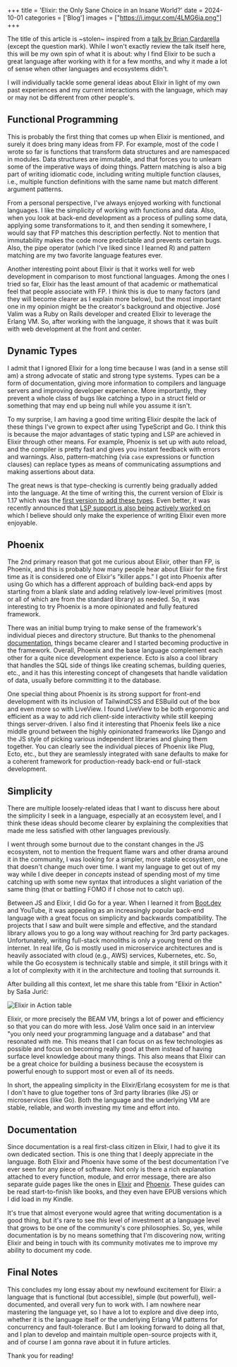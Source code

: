 +++
title = 'Elixir: the Only Sane Choice in an Insane World?'
date = 2024-10-01
categories = ['Blog']
images = ["https://i.imgur.com/4LMG6ia.png"]
+++

The title of this article is ~stolen~ inspired from a [talk by Brian
Cardarella](https://youtu.be/gom6nEvtl3U?) (except the question mark). While I
won't exactly review the talk itself here, this will be my own spin of what it
is about: why I find Elixir to be such a great language after working with it
for a few months, and why it made a lot of sense when other languages and
ecosystems didn't.

I will individually tackle some general ideas about Elixir in light of my own
past experiences and my current interactions with the language, which may or
may not be different from other people's.

## Functional Programming

This is probably the first thing that comes up when Elixir is mentioned, and
surely it does bring many ideas from FP. For example, most of the code I wrote
so far is functions that transform data structures and are namespaced in
modules. Data structures are immutable, and that forces you to unlearn some of
the imperative ways of doing things. Pattern matching is also a big part of
writing idiomatic code, including writing multiple function clauses, i.e.,
multiple function definitions with the same name but match different argument
patterns.

From a personal perspective, I've always enjoyed working with functional
languages. I like the simplicity of working with functions and data. Also, when
you look at back-end development as a process of pulling some data, applying
some transformations to it, and then sending it somewhere, I would say that FP
matches this description perfectly. Not to mention that immutability makes the
code more predictable and prevents certain bugs. Also, the pipe operator (which
I've liked since I learned R) and pattern matching are my two favorite language
features ever.

Another interesting point about Elixir is that it works well for web
development in comparison to most functional languages. Among the ones I tried
so far, Elixir has the least amount of that academic or mathematical feel that
people associate with FP. I think this is due to many factors (and they will
become clearer as I explain more below), but the most important one in my
opinion might be the creator's background and objective. José Valim was a Ruby
on Rails developer and created Elixir to leverage the Erlang VM. So, after
working with the language, it shows that it was built with web development at
the front and center.

## Dynamic Types

I admit that I ignored Elixir for a long time because I was (and in a sense
still am) a strong advocate of static and strong type systems. Types can be a
form of documentation, giving more information to compilers and language
servers and improving developer experience. More importantly, they prevent a
whole class of bugs like catching a typo in a struct field or something that
may end up being null while you assume it isn't.

To my surprise, I am having a good time writing Elixir despite the lack of
these things I've grown to expect after using TypeScript and Go. I think this
is because the major advantages of static typing and LSP are achieved in Elixir
through other means. For example, Phoenix is set up with auto reload, and the
compiler is pretty fast and gives you instant feedback with errors and
warnings. Also, pattern-matching (via `case` expressions or function clauses)
can replace types as means of communicating assumptions and making assertions
about data.

The great news is that type-checking is currently being gradually added into
the language. At the time of writing this, the current version of Elixir is
1.17 which was the [first version to add these
types](https://elixir-lang.org/blog/2024/06/12/elixir-v1-17-0-released/). Even
better, it was recently announced that [LSP support is also being actively
worked
on](https://elixir-lang.org/blog/2024/08/15/welcome-elixir-language-server-team/)
which I believe should only make the experience of writing Elixir even more
enjoyable.

## Phoenix

The 2nd primary reason that got me curious about Elixir, other than FP, is
Phoenix, and this is probably how many people hear about Elixir for the first
time as it is considered one of Elixir's "killer apps." I got into Phoenix
after using Go which has a different approach of building back-end apps by
starting from a blank slate and adding relatively low-level primitives (most or
all of which are from the standard library) as needed. So, it was interesting
to try Phoenix is a more opinionated and fully featured framework.

There was an initial bump trying to make sense of the framework's individual
pieces and directory structure. But thanks to the phenomenal
[documentation](https://hexdocs.pm/phoenix/overview.html), things became
clearer and I started becoming productive in the framework. Overall, Phoenix
and the base language complement each other for a quite nice development
experience. Ecto is also a cool library that handles the SQL side of things
like creating schemas, building queries, etc., and it has this interesting
concept of changesets that handle validation of data, usually before committing
it to the database.

One special thing about Phoenix is its strong support for front-end development
with its inclusion of TailwindCSS and ESBuild out of the box and even more so
with LiveView. I found LiveView to be both ergonomic and efficient as a way to
add rich client-side interactivity while still keeping things server-driven. I
also find it interesting that Phoenix feels like a nice middle ground between
the highly opinionated frameworks like Django and the JS style of picking
various independent libraries and gluing them together. You can clearly see the
individual pieces of Phoenix like Plug, Ecto, etc., but they are seamlessly
integrated with sane defaults to make for a coherent framework for
production-ready back-end or full-stack development.

## Simplicity

There are multiple loosely-related ideas that I want to discuss here about the
simplicity I seek in a language, especially at an ecosystem level, and I think
these ideas should become clearer by explaining the complexities that made me
less satisfied with other languages previously.

I went through some burnout due to the constant changes in the JS ecosystem,
not to mention the frequent flame wars and other drama around it in the
community, I was looking for a simpler, more stable ecosystem, one that doesn't
change much over time. I want my language to get out of my way while I dive
deeper in *concepts* instead of spending most of my time catching up with some
new syntax that introduces a slight variation of the same thing (that or
battling FOMO if I chose not to catch up).

Between JS and Elixir, I did Go for a year. When I learned it from
[Boot.dev](https://www.boot.dev/) and YouTube, it was appealing as an
increasingly popular back-end language with a great focus on simplicity and
backwards compatibility. The projects that I saw and built were simple and
effective, and the standard library allows you to go a long way without
reaching for 3rd party packages. Unfortunately, writing full-stack monoliths is
only a young trend on the internet. In real life, Go is mostly used in
microservice architectures and is heavily associated with cloud (e.g., AWS)
services, Kubernetes, etc. So, while the Go ecosystem is technically stable and
simple, it still brings with it a lot of complexity with it in the architecture
and tooling that surrounds it.

After building all this context, let me share this table from "Elixir in
Action" by Saša Jurić:

![Elixir in Action table](https://i.imgur.com/qnJ4UW3.png)

Elixir, or more precisely the BEAM VM, brings a lot of power and efficiency so
that you can do more with less. José Valim once said in an interview "you only
need your programming language and a database" and that resonated with me. This
means that I can focus on as few technologies as possible and focus on becoming
really good at them instead of having surface level knowledge about many
things. This also means that Elixir can be a great choice for building a
business because the ecosystem is powerful enough to support most or even all
of its needs.

In short, the appealing simplicity in the Elixir/Erlang ecosystem for me is
that I don't have to glue together tons of 3rd party libraries (like JS) or
microservices (like Go). Both the language and the underlying VM are stable,
reliable, and worth investing my time and effort into.

## Documentation

Since documentation is a real first-class citizen in Elixir, I had to give it
its own dedicated section. This is one thing that I deeply appreciate in the
language. Both Elixir and Phoenix have some of the best documentation I've ever
seen for any piece of software. Not only is there a rich explanation attached
to every function, module, and error message, there are also separate guide
pages like the ones in [Elixir](https://hexdocs.pm/elixir/introduction.html)
and [Phoenix](https://hexdocs.pm/phoenix/overview.html). These guides can be
read start-to-finish like books, and they even have EPUB versions which I did
load in my Kindle.

It's true that almost everyone would agree that writing documentation is a good
thing, but it's rare to see *this* level of investment at a language level that
grows to be one of the community's core philosophies. So, yes, while
documentation is by no means something that I'm discovering now, writing Elixir
and being in touch with its community motivates me to improve my ability to
document my code.

## Final Notes

This concludes my long essay about my newfound excitement for Elixir: a
language that is functional (but accessible), simple (but powerful),
well-documented, and overall very fun to work with. I am nowhere near mastering
the language yet, so I have a lot to explore and dive deep into, whether it is
the language itself or the underlying Erlang VM patterns for concurrency and
fault-tolerance. But I am looking forward to doing all that, and I plan to
develop and maintain multiple open-source projects with it, and of course I am
gonna rave about it in future articles.

Thank you for reading!
